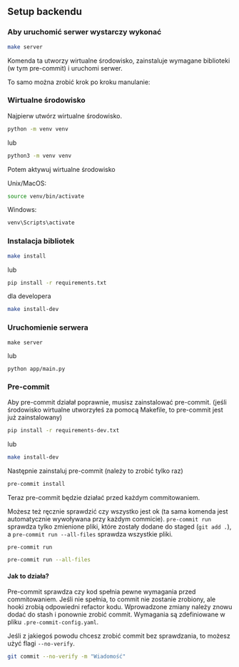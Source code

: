 ## Setup backendu

### Aby uruchomić serwer wystarczy wykonać

```sh
make server
```

Komenda ta utworzy wirtualne środowisko, zainstaluje wymagane biblioteki (w tym pre-commit) i uruchomi serwer.

To samo można zrobić krok po kroku manulanie:

### Wirtualne środowisko

Najpierw utwórz wirtualne środowisko.

```sh
python -m venv venv
```

lub

```sh
python3 -m venv venv
```

Potem aktywuj wirtualne środowisko

Unix/MacOS:

```sh
source venv/bin/activate
```

Windows:

```sh
venv\Scripts\activate
```

### Instalacja bibliotek

```sh
make install
```

lub

```sh
pip install -r requirements.txt
```

dla developera

```sh
make install-dev
```

### Uruchomienie serwera

```
make server
```

lub

```
python app/main.py
```

### Pre-commit

Aby pre-commit działał poprawnie, musisz zainstalować pre-commit. (jeśli środowisko wirtualne utworzyłeś za pomocą Makefile, to pre-commit jest już zainstalowany)

```sh
pip install -r requirements-dev.txt
```

lub

```sh
make install-dev
```

Następnie zainstaluj pre-commit (należy to zrobić tylko raz)

```sh
pre-commit install
```

Teraz pre-commit będzie działać przed każdym commitowaniem.

Możesz też ręcznie sprawdzić czy wszystko jest ok (ta sama komenda jest automatycznie wywoływana przy każdym commicie). `pre-commit run` sprawdza tylko zmienione pliki, które zostały dodane do staged (`git add .`), a `pre-commit run --all-files` sprawdza wszystkie pliki.

```sh
pre-commit run
```

```sh
pre-commit run --all-files
```

#### Jak to działa?

Pre-commit sprawdza czy kod spełnia pewne wymagania przed commitowaniem. Jeśli nie spełnia, to commit nie zostanie zrobiony, ale hooki zrobią odpowiedni refactor kodu. Wprowadzone zmiany należy znowu dodać do stash i ponownie zrobić commit. Wymagania są zdefiniowane w pliku `.pre-commit-config.yaml`.

Jeśli z jakiegoś powodu chcesz zrobić commit bez sprawdzania, to możesz użyć flagi `--no-verify`.

```sh
git commit --no-verify -m "Wiadomość"
```
